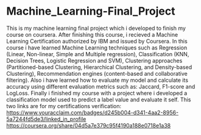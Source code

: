 # Machine_Learning-Final_Project
This is my machine learning final project which i developed to finish my course on coursera.
After finishing this course, i recieved a Machine Learning Certification authorized by IBM and issued by Coursera.
In this course i have learned Machine Learning techniques such as Regression (Linear, Non-linear, Simple and Multiple regression), Classification (KNN, Decision Trees, Logistic Regression and SVM), Clustering approaches (Partitioned-based Clustering, Hierarchical Clustering, and Density-based Clustering), Recommendation engines (content-based and collaborative filtering).
Also i have learned how to evaluate my model and calculate its accuracy using different evaluation metrics such as: Jaccard, F1-score and LogLoss.
Finally i finished my course with a project where i developed a classification model used to predict a label value and evaluate it self.
This two links are for my certifications verification:
https://www.youracclaim.com/badges/d245b004-d341-4aa2-8956-5a7244fd5de3/linked_in_profile
https://coursera.org/share/04d5a7e379c95f4190a188e0718e1a38

